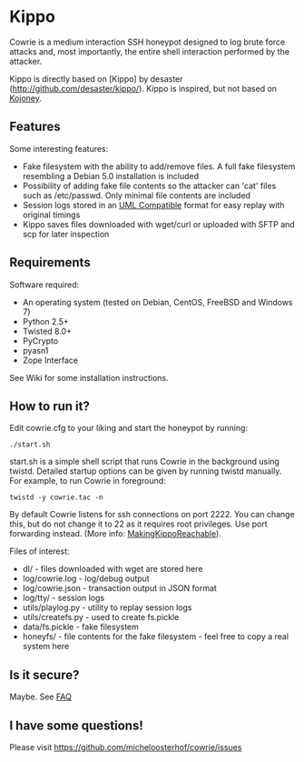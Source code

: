 # Kippo

Cowrie is a medium interaction SSH honeypot designed to log brute force attacks and, most importantly, the entire shell interaction performed by the attacker.

Kippo is directly based on [Kippo] by desaster (http://github.com/desaster/kippo/).
Kippo is inspired, but not based on [Kojoney](http://kojoney.sourceforge.net/).

## Features

Some interesting features:
* Fake filesystem with the ability to add/remove files. A full fake filesystem resembling a Debian 5.0 installation is included
* Possibility of adding fake file contents so the attacker can 'cat' files such as /etc/passwd. Only minimal file contents are included
* Session logs stored in an [UML Compatible](http://user-mode-linux.sourceforge.net/)  format for easy replay with original timings
* Kippo saves files downloaded with wget/curl or uploaded with SFTP and scp for later inspection

## Requirements

Software required:

* An operating system (tested on Debian, CentOS, FreeBSD and Windows 7)
* Python 2.5+
* Twisted 8.0+
* PyCrypto
* pyasn1
* Zope Interface

See Wiki for some installation instructions.

## How to run it?

Edit cowrie.cfg to your liking and start the honeypot by running:

`./start.sh`

start.sh is a simple shell script that runs Cowrie in the background using twistd. Detailed startup options can be given by running twistd manually. For example, to run Cowrie in foreground:

`twistd -y cowrie.tac -n`

By default Cowrie listens for ssh connections on port 2222. You can change this, but do not change it to 22 as it requires root privileges. Use port forwarding instead. (More info: [MakingKippoReachable](https://github.com/desaster/kippo/wiki/Making-Kippo-Reachable)).

Files of interest:

* dl/ - files downloaded with wget are stored here
* log/cowrie.log - log/debug output
* log/cowrie.json - transaction output in JSON format
* log/tty/ - session logs
* utils/playlog.py - utility to replay session logs
* utils/createfs.py - used to create fs.pickle
* data/fs.pickle - fake filesystem
* honeyfs/ - file contents for the fake filesystem - feel free to copy a real system here

## Is it secure?

Maybe. See [FAQ](https://github.com/desaster/kippo/wiki/FAQ)

## I have some questions!

Please visit https://github.com/micheloosterhof/cowrie/issues
